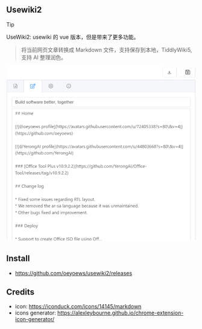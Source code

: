 ## Usewiki2

> [!TIP]
> UseWiki2: usewiki 的 vue 版本，但是带来了更多功能。

> 将当前网页文章转换成 Markdown 文件，支持保存到本地，TiddlyWiki5, 支持 AI 整理润色。

![](./banner.png)

<!-- * element plus, tailwindcss, wxt, vue, axios -->

## Install

* https://github.com/oeyoews/usewiki2/releases

<!-- ## TODO

* welcome page
* tour: https://element-plus.org/zh-CN/component/tour.html
* port 通知优化
* 右键菜单实现功能，快捷键提示
* 支持多条 journal 合并，支持配置默认日记 tag

## Roadmap

* i18n
* darkmode
* extension icon -->

## Credits

* icon: https://iconduck.com/icons/14145/markdown
* icons generator: https://alexleybourne.github.io/chrome-extension-icon-generator/

<!-- ## Doc

* https://developer.chrome.com/docs/extensions/develop/concepts/messaging?hl=zh-cn
* https://wxt.dev/guide/storage.html -->